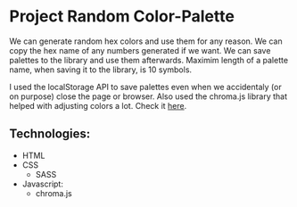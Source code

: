 # Project Random Color-Palette

We can generate random hex colors and use them for any reason. We can copy the hex name of any numbers generated if we want. We can save palettes to the library and use them afterwards.
Maximim length of a palette name, when saving it to the library, is 10 symbols.

I used the localStorage API to save palettes even when we accidentaly (or on purpose) close the page or browser.
Also used the chroma.js library that helped with adjusting colors a lot. Check it [here](https://yar1991.github.io/Random-Color-Palette/).

## Technologies:

- HTML
- CSS
  - SASS
- Javascript:
  - chroma.js

